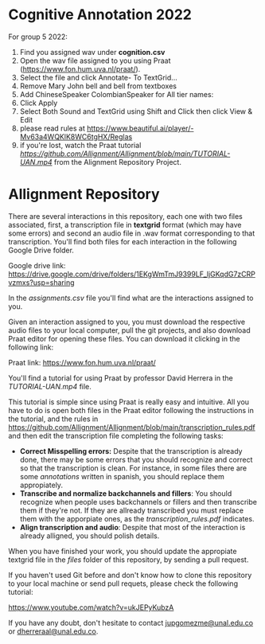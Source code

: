 # Cognitive Annotation 2022

For group 5 2022:
1. Find you assigned wav under **cognition.csv**
2. Open the wav file assigned to you using Praat (https://www.fon.hum.uva.nl/praat/).
3. Select the file and click Annotate- To TextGrid...
4. Remove Mary John bell and bell from textboxes
5. Add ChineseSpeaker ColombianSpeaker for All tier names:
6. Click Apply
7. Select Both Sound and TextGrid using Shift and Click then click View & Edit
8. please read rules at https://www.beautiful.ai/player/-Mv63a4WQKlK8WC6tgHX/Reglas
9. if you're lost, watch the Praat tutorial *https://github.com/Allignment/Allignment/blob/main/TUTORIAL-UAN.mp4* from the Alignment Repository Project.

# Allignment Repository

There are several interactions in this repository, each one with two files associated, first, a transcription file in **textgrid** format (which may have some errors) and second an audio file in .wav format corresponding to that transcription. You'll find both files for each interaction in the following Google Drive folder. 

Google drive link: https://drive.google.com/drive/folders/1EKgWmTmJ9399LF_ljGKqdG7zCRPvzmxs?usp=sharing

In the *assignments.csv* file you'll find what are the interactions assigned to you.

Given an interaction assigned to you, you must download the respective audio files to your local computer, pull the git projects, and also download Praat editor for opening these files. You can download it clicking in the following link:

Praat link: https://www.fon.hum.uva.nl/praat/

You'll find a tutorial for using Praat by professor David Herrera in the *TUTORIAL-UAN.mp4* file.

This tutorial is simple since using Praat is really easy and intuitive. All you have to do is open both files in the Praat editor following the instructions in the tutorial, and the rules in https://github.com/Allignment/Allignment/blob/main/transcription_rules.pdf and then edit the transcription file completing the following tasks:

- **Correct Misspelling errors:** Despite that the transcription is already done, there may be some errors that you should recognize and correct so that the transcription is clean. For instance, in some files there are some *annotations* written in spanish, you should replace them appropiately.
- **Transcribe and normalize backchannels and fillers**: You should recognize when people uses backchannels or fillers and then transcribe them if they're not. If they are allready transcribed you must replace them with the apporpiate ones, as the *transcription_rules.pdf* indicates.
- **Align transcription and audio**: Despite that most of the interaction is already alligned, you should polish details.

When you have finished your work, you should update the appropiate textgrid file in the *files* folder of this repository, by sending a pull request.

If you haven't used Git before and don't know how to clone this repository to your local machine or send pull requets, please check the following tutorial:

https://www.youtube.com/watch?v=ukJEPyKubzA

If you have any doubt, don't hesitate to contact jupgomezme@unal.edu.co or dherreraal@unal.edu.co.
